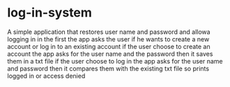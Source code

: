 # log-in-system
A simple application that restores user name and password and allowa logging in
in the first the app asks the user if he wants to create a new account or log in to an existing account
if the user choose to create an account the app asks for the user name and the password then it saves them in a txt file
if the user choose to log in the app asks for the user name and password then it compares them with the existing txt file so prints logged in or access denied
